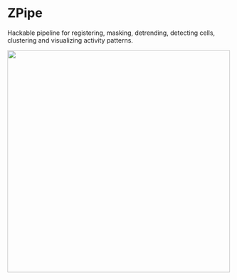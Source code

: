 # ZPipe

Hackable pipeline for registering, masking, detrending, detecting cells, clustering and visualizing activity patterns.

<img src="https://github.com/mariakesa/ZebraFishRegistrationPipeline/blob/master/rastermap.gif" width="500" height="500"/>

